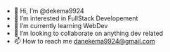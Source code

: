 - 👋 Hi, I’m @dekema9924
- 👀 I’m interested in FullStack Developement
- 🌱 I’m currently learning WebDev
- 💞️ I’m looking to collaborate on anything dev related
- 📫 How to reach me danekema9924@gmail.com

<!---
dekema9924/dekema9924 is a ✨ special ✨ repository because its `README.md` (this file) appears on your GitHub profile.
You can click the Preview link to take a look at your changes.
--->
